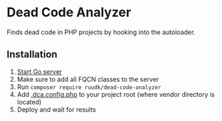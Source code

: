 # Dead Code Analyzer

Finds dead code in PHP projects by hooking into the autoloader.

## Installation

1. [Start Go server](server/README.md)
2. Make sure to add all FQCN classes to the server
3. Run `composer require ruudk/dead-code-analyzer`
4. Add [.dca.config.php](.dca.config.php) to your project root (where vendor directory is located)
5. Deploy and wait for results 
